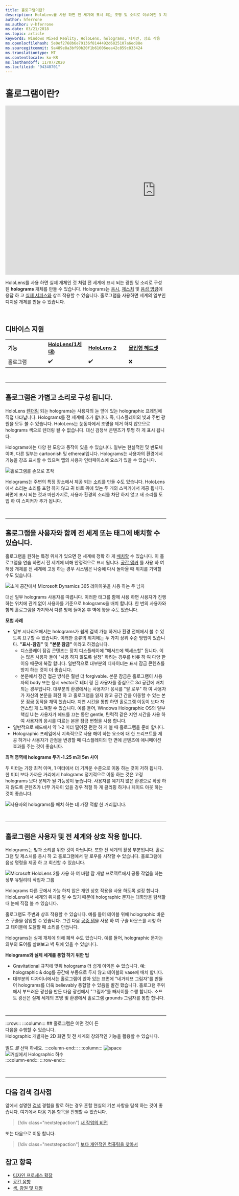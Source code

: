 ```yaml
---
title: 홀로그램이란?
description: HoloLens를 사용 하면 전 세계에 표시 되는 조명 및 소리로 이루어진 3 차원 holograms을 보고 상호 작용할 수 있습니다.
author: hferrone
ms.author: v-hferrone
ms.date: 03/21/2018
ms.topic: article
keywords: Windows Mixed Reality, HoloLens, holograms, 디자인, 상호 작용
ms.openlocfilehash: 5e0ef2768b6e79136f8144492d6825107a6ed88e
ms.sourcegitcommit: 9a489e8a3bf90b20f1b61606eea42c859c833424
ms.translationtype: MT
ms.contentlocale: ko-KR
ms.lasthandoff: 11/07/2020
ms.locfileid: "94340701"
---
```

# <a name="what-is-a-hologram"></a>홀로그램이란?

<iframe width="940" height="530" src="https://www.youtube.com/embed/MVXH5V8MVQo" frameborder="0" allow="accelerometer; autoplay; encrypted-media; gyroscope; picture-in-picture" allowfullscreen></iframe>


HoloLens를 사용 하면 실제 개체인 것 처럼 전 세계에 표시 되는 광원 및 소리로 구성 된 **holograms** 개체를 만들 수 있습니다. Holograms는 [응시](../design/gaze-and-commit.md), [제스처](../design/gaze-and-commit.md#composite-gestures) 및 [음성 명령](../design/voice-input.md)에 응답 하 고 [실제 서피스와](../design/spatial-mapping.md) 상호 작용할 수 있습니다. 홀로그램을 사용하면 세계의 일부인 디지털 개체를 만들 수 있습니다.

<br>


## <a name="device-support"></a>디바이스 지원

<table>
    <colgroup>
    <col width="25%" />
    <col width="25%" />
    <col width="25%" />
    <col width="25%" />
    </colgroup>
    <tr>
        <td><strong>기능</strong></td>
        <td><a href="../hololens-hardware-details.md"><strong>HoloLens(1세대)</strong></a></td>
        <td><a href="https://docs.microsoft.com/hololens/hololens2-hardware"><strong>HoloLens 2</strong></td>
        <td><a href="../discover/immersive-headset-hardware-details.md"><strong>몰입형 헤드셋</strong></a></td>
    </tr>
     <tr>
        <td>홀로그램</td>
        <td>✔️</td>
        <td>✔️</td>
        <td>❌</td>
    </tr>
</table>

<br>

---

## <a name="a-hologram-is-made-of-light-and-sound"></a>홀로그램은 가볍고 소리로 구성 됩니다.

HoloLens [렌더링](../develop/platform-capabilities-and-apis/rendering.md) 되는 holograms는 사용자의 눈 앞에 있는 holographic 프레임에 직접 나타납니다. Holograms를 전 세계에 추가 합니다. 즉, 디스플레이의 빛과 주변 광원을 모두 볼 수 있습니다. HoloLens는 눈동자에서 조명을 제거 하지 않으므로 holograms 색으로 렌더링 될 수 없습니다. 대신 검정색 콘텐츠가 투명 하 게 표시 됩니다.

Holograms에는 다양 한 모양과 동작이 있을 수 있습니다. 일부는 현실적인 및 반도체 이며, 다른 일부는 cartoonish 및 ethereal입니다. Holograms는 사용자의 환경에서 기능을 강조 표시할 수 있으며 앱의 사용자 인터페이스에 요소가 있을 수 있습니다.

![홀로그램를 손으로 조작](images/hologram-hands-940px.jpg)

Holograms는 주변의 특정 장소에서 제공 되는 [소리](../design/spatial-sound.md)를 만들 수도 있습니다. HoloLens에서 소리는 소리를 포함 하지 않고 귀 바로 위에 있는 두 개의 스피커에서 제공 됩니다. 화면에 표시 되는 것과 마찬가지로, 사용자 환경의 소리를 차단 하지 않고 새 소리를 도입 하 여 스피커가 추가 됩니다.

<br>

---

## <a name="a-hologram-can-be-placed-in-the-world-or-tag-along-with-you"></a>홀로그램을 사용자와 함께 전 세계 또는 태그에 배치할 수 있습니다.

홀로그램을 원하는 특정 위치가 있으면 전 세계에 정확 하 게 [배치할](../design/coordinate-systems.md) 수 있습니다. 이 홀로그램을 연습 하면서 전 세계에 비해 안정적으로 표시 됩니다. [공간 앵커](../design/coordinate-systems.md#spatial-anchors) 를 사용 하 여 해당 개체를 전 세계에 고정 하는 경우 시스템은 나중에 다시 돌아올 때 위치를 기억할 수도 있습니다.

![소매 공간에서 Microsoft Dynamics 365 레이아웃을 사용 하는 두 남자](images/HLS19_retailLayoutHologram_001-940px.jpg)

대신 일부 holograms 사용자를 따릅니다. 이러한 태그를 함께 사용 하면 사용자가 진행 하는 위치에 관계 없이 사용자를 기준으로 holograms을 배치 합니다. 한 번의 사용자와 함께 홀로그램을 가져와서 다른 방에 들어온 후 벽에 놓을 수도 있습니다.

**모범 사례**
* 일부 시나리오에서는 holograms가 쉽게 검색 가능 하거나 환경 전체에서 볼 수 있도록 요구할 수 있습니다. 이러한 종류의 위치에는 두 가지 상위 수준 방법이 있습니다. **"표시-잠김"** 및 **"본문 잠금"** 이라고 하겠습니다.
   * 디스플레이 잠김 콘텐츠는 장치 디스플레이에 "메서드에 액세스할" 됩니다. 이는 많은 사용자 들이 "사용 하지 않도록 설정" 하려는 경우를 비롯 하 여 다양 한 이유 때문에 복잡 합니다. 일반적으로 대부분의 디자이너는 표시 잠금 콘텐츠를 방지 하는 것이 더 좋습니다.
   * 본문에서 잠긴 접근 방식은 훨씬 더 forgivable. 본문 잠금은 홀로그램이 사용자의 body 또는 응시 vector로 테더 링 된 사용자를 중심으로 3d 공간에 배치 되는 경우입니다. 대부분의 환경에서는 사용자가 응시를 "팔 로우" 하 여 사용자가 자신의 본문을 회전 하 고 홀로그램을 잃지 않고 공간 간을 이동할 수 있는 본문 잠금 동작을 채택 했습니다. 지연 시간을 통합 하면 홀로그램 이동이 보다 자연스럽 게 느껴질 수 있습니다. 예를 들어, Windows Holographic OS의 일부 핵심 UI는 사용자가 헤드를 끄는 동안 gentle, 탄력적 같은 지연 시간을 사용 하 여 사용자의 응시를 따르는 본문 잠금 변형을 사용 합니다.
* 일반적으로 헤드에서 약 1-2 미터 떨어진 편안 하 게 볼 때 홀로그램을 준비 합니다.
* Holographic 프레임에서 지속적으로 사용 해야 하는 요소에 대 한 드리프트를 제공 하거나 사용자가 관점을 변경할 때 디스플레이의 한 면에 콘텐츠에 애니메이션 효과를 주는 것이 좋습니다.

**최적 영역에 holograms 두기-1.25 m과 5m 사이**

두 미터는 가장 최적 이며, 1 미터에서 더 가까운 수준으로 이동 하는 것이 저하 됩니다. 한 미터 보다 가까운 거리에서 holograms 정기적으로 이동 하는 것은 고정 holograms 보다 문제가 될 가능성이 높습니다. 사용자를 예기치 않은 환경으로 확장 하지 않도록 콘텐츠가 너무 가까이 있을 경우 적절 하 게 클리핑 하거나 페이드 아웃 하는 것이 좋습니다.

![사용자의 holograms를 배치 하는 데 가장 적합 한 거리입니다.](images/distanceguiderendering-950px.png)

<br>

---


## <a name="a-hologram-interacts-with-you-and-your-world"></a>홀로그램은 사용자 및 전 세계와 상호 작용 합니다.

Holograms는 빛과 소리를 위한 것이 아닙니다. 또한 전 세계의 활성 부분입니다. 홀로그램 및 제스처를 응시 하 고 홀로그램에서 팔 로우를 시작할 수 있습니다. 홀로그램에 음성 명령을 제공 하 고 회신할 수 있습니다.

![Microsoft HoloLens 2를 사용 하 여 바람 팜 개발 프로젝트에서 공동 작업을 하는 정부 유틸리티 작업자 그룹](images/HLS19_governmentUtilitiesHologram_001-940px.jpg)

Holograms 다른 곳에서 가능 하지 않은 개인 상호 작용을 사용 하도록 설정 합니다. HoloLens에서 세계의 위치를 알 수 있기 때문에 holographic 문자는 대화방을 탐색할 때 눈에 직접 볼 수 있습니다.

홀로그램도 주변과 상호 작용할 수 있습니다. 예를 들어 테이블 위에 holographic 바운스 구슬을 삽입할 수 있습니다. 그런 다음 [공중 탭](../design/gaze-and-commit.md#composite-gestures)을 사용 하 여 구슬 바운스를 시청 하 고 테이블에 도달할 때 소리를 만듭니다.

Holograms는 실제 개체에 의해 폐색 수도 있습니다. 예를 들어, holographic 문자는 외부의 도어를 살펴보고 벽 뒤에 있을 수 있습니다.

**Holograms와 실제 세계를 통합 하기 위한 팁**
* Gravitational 규칙에 맞춰 holograms 더 쉽게 이익은 수 있습니다. 예: holographic & dog를 공간에 부동으로 두지 않고 테이블의 vase에 배치 합니다.
* 대부분의 디자이너에서는 홀로그램이 앉아 있는 표면에 "네거티브 그림자"를 만들어 holograms를 더욱 believably 통합할 수 있음을 발견 했습니다. 홀로그램 주위에서 부드러운 광선을 만든 다음 광선에서 "그림자"를 빼서이를 수행 합니다. 소프트 광선은 실제 세계의 조명 및 환경에서 홀로그램 grounds 그림자를 통합 합니다.

<br>

---

:::row:::
    :::column:::
        ## <a name="a-hologram-is-whatever-bryou-can-dream-upbr"></a>홀로그램은 어떤 것이 든 <br>다음을 수행할 수 있습니다.<br>
        Holographic 개발자는 2D 화면 및 전 세계의 창의적인 기능을 활용할 수 있습니다.<br><br>
        빌드 *를* 선택 하세요.
    :::column-end:::
        :::column:::
        ![space](images/spacer-20x582.png)<br>
       ![거실에서 Holographic 허수](images/designoverview.jpg)<br>
    :::column-end:::
:::row-end:::

<br>

---

## <a name="next-discovery-checkpoint"></a>다음 검색 검사점

앞에서 설명한 [검색](get-started-with-mr.md) 경험을 팔로 하는 경우 혼합 현실의 기본 사항을 탐색 하는 것이 좋습니다. 여기에서 다음 기본 항목을 진행할 수 있습니다. 

> [!div class="nextstepaction"]
> [새 작업의 비전](https://dynamics.microsoft.com//mixed-reality/overview/)

또는 다음으로 이동 합니다.

> [!div class="nextstepaction"]
> [보다 개인적인 컴퓨팅을 찾아서](../out-of-scope/case-study-the-pursuit-of-more-personal-computing.md)

## <a name="see-also"></a>참고 항목
* [디자인 프로세스 확장](case-study-expanding-the-design-process-for-mixed-reality.md)
* [공간 음향](../design/spatial-sound.md)
* [색, 광원 및 재질](../color,-light-and-materials.md)
